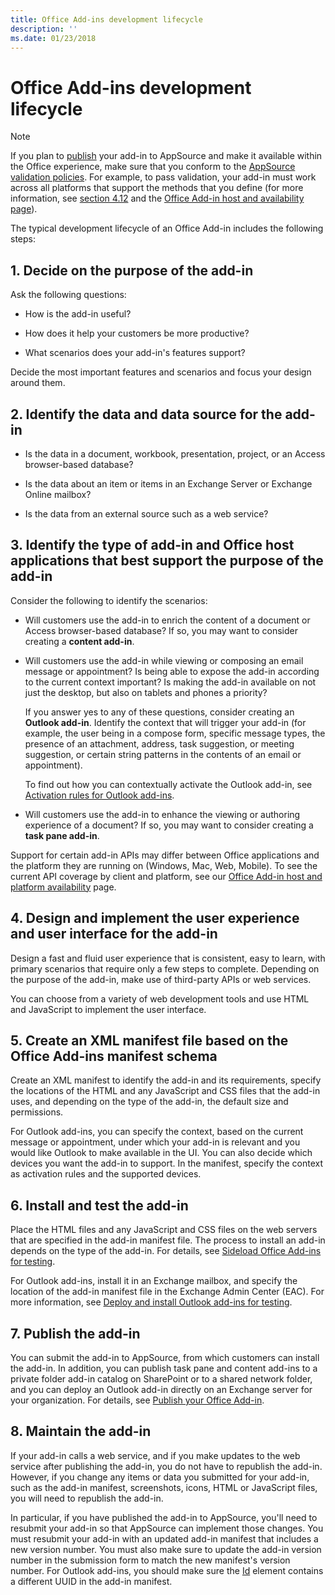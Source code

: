 ```yaml
---
title: Office Add-ins development lifecycle
description: ''
ms.date: 01/23/2018
---
```


# Office Add-ins development lifecycle

> [!NOTE]
> If you plan to [publish](../publish/publish.md) your add-in to AppSource and make it available within the Office experience, make sure that you conform to the [AppSource validation policies](https://docs.microsoft.com/office/dev/store/validation-policies). For example, to pass validation, your add-in must work across all platforms that support the methods that you define (for more information, see [section 4.12](https://docs.microsoft.com/office/dev/store/validation-policies#4-apps-and-add-ins-behave-predictably) and the [Office Add-in host and availability page](../overview/office-add-in-availability.md)). 

The typical development lifecycle of an Office Add-in includes the following steps:


## 1. Decide on the purpose of the add-in
    
Ask the following questions:
    
- How is the add-in useful? 
        
- How does it help your customers be more productive?
        
- What scenarios does your add-in's features support?
    
Decide the most important features and scenarios and focus your design around them. 

    
## 2. Identify the data and data source for the add-in
    
- Is the data in a document, workbook, presentation, project, or an Access browser-based database? 
    
- Is the data about an item or items in an Exchange Server or Exchange Online mailbox? 
    
- Is the data from an external source such as a web service?

    
## 3. Identify the type of add-in and Office host applications that best support the purpose of the add-in
    
Consider the following to identify the scenarios:
    
- Will customers use the add-in to enrich the content of a document or Access browser-based database? If so, you may want to consider creating a **content add-in**. 
    
- Will customers use the add-in while viewing or composing an email message or appointment? Is being able to expose the add-in according to the current context important? Is making the add-in available on not just the desktop, but also on tablets and phones a priority?
    
	If you answer yes to any of these questions, consider creating an **Outlook add-in**. Identify the context that will trigger your add-in (for example, the user being in a compose form, specific message types, the presence of an attachment, address, task suggestion, or meeting suggestion, or certain string patterns in the contents of an email or appointment). 
        
	To find out how you can contextually activate the Outlook add-in, see [Activation rules for Outlook add-ins](https://docs.microsoft.com/outlook/add-ins/activation-rules). 
    
- Will customers use the add-in to enhance the viewing or authoring experience of a document? If so, you may want to consider creating a **task pane add-in**. 

Support for certain add-in APIs may differ between Office applications and the platform they are running on (Windows, Mac, Web, Mobile). To see the current API coverage by client and platform, see our [Office Add-in host and platform availability](../overview/office-add-in-availability.md) page.  

    
## 4. Design and implement the user experience and user interface for the add-in
    
Design a fast and fluid user experience that is consistent, easy to learn, with primary scenarios that require only a few steps to complete. Depending on the purpose of the add-in, make use of third-party APIs or web services.
    
You can choose from a variety of web development tools and use HTML and JavaScript to implement the user interface.

    
## 5. Create an XML manifest file based on the Office Add-ins manifest schema
    
Create an XML manifest to identify the add-in and its requirements, specify the locations of the HTML and any JavaScript and CSS files that the add-in uses, and depending on the type of the add-in, the default size and permissions.
    
For Outlook add-ins, you can specify the context, based on the current message or appointment, under which your add-in is relevant and you would like Outlook to make available in the UI. You can also decide which devices you want the add-in to support. In the manifest, specify the context as activation rules and the supported devices.
    

## 6. Install and test the add-in
    
Place the HTML files and any JavaScript and CSS files on the web servers that are specified in the add-in manifest file. The process to install an add-in depends on the type of the add-in. For details, see [Sideload Office Add-ins for testing](../testing/create-a-network-shared-folder-catalog-for-task-pane-and-content-add-ins.md).
    
For Outlook add-ins, install it in an Exchange mailbox, and specify the location of the add-in manifest file in the Exchange Admin Center (EAC). For more information, see [Deploy and install Outlook add-ins for testing](https://docs.microsoft.com/outlook/add-ins/testing-and-tips).

    
## 7. Publish the add-in
    
You can submit the add-in to AppSource, from which customers can install the add-in. In addition, you can publish task pane and content add-ins to a private folder add-in catalog on SharePoint or to a shared network folder, and you can deploy an Outlook add-in directly on an Exchange server for your organization. For details, see [Publish your Office Add-in](../publish/publish.md).
    
    
## 8. Maintain the add-in
    
If your add-in calls a web service, and if you make updates to the web service after publishing the add-in, you do not have to republish the add-in. However, if you change any items or data you submitted for your add-in, such as the add-in manifest, screenshots, icons, HTML or JavaScript files, you will need to republish the add-in. 
    
In particular, if you have published the add-in to AppSource, you'll need to resubmit your add-in so that AppSource can implement those changes. You must resubmit your add-in with an updated add-in manifest that includes a new version number. You must also make sure to update the add-in version number in the submission form to match the new manifest's version number. For Outlook add-ins, you should make sure the [Id](https://docs.microsoft.com/office/dev/add-ins/reference/manifest/id?view=office-js) element contains a different UUID in the add-in manifest.
    
